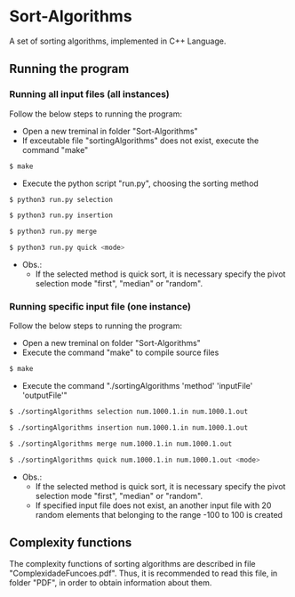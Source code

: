 # Sort-Algorithms
A set of sorting algorithms, implemented in C++ Language.

## Running the program

### Running all input files (all instances)
Follow the below steps to running the program:
- Open a new treminal in folder "Sort-Algorithms"
- If exceutable file "sortingAlgorithms" does not exist, execute the command "make"
```sh
$ make
```
- Execute the python script "run.py", choosing the sorting method
```sh
$ python3 run.py selection
```
```sh
$ python3 run.py insertion
```
```sh
$ python3 run.py merge
```
```sh
$ python3 run.py quick <mode>
```
- Obs.: 
	- If the selected method is quick sort, it is necessary specify the pivot selection mode "first", "median" or "random". 

### Running specific input file (one instance)
Follow the below steps to running the program:
	
- Open a new treminal on folder "Sort-Algorithms"
- Execute the command "make" to compile source files
```sh
$ make
``` 
- Execute the command "./sortingAlgorithms 'method' 'inputFile' 'outputFile'"
```sh
$ ./sortingAlgorithms selection num.1000.1.in num.1000.1.out
```
```sh
$ ./sortingAlgorithms insertion num.1000.1.in num.1000.1.out
```
```sh
$ ./sortingAlgorithms merge num.1000.1.in num.1000.1.out
```
```sh
$ ./sortingAlgorithms quick num.1000.1.in num.1000.1.out <mode>
```
- Obs.: 
	- If the selected method is quick sort, it is necessary specify the pivot selection mode "first", "median" or "random".
	- If specified input file does not exist, an another input file with 20 random elements that belonging to the range -100 to 100 is created

## Complexity functions

The complexity functions of sorting algorithms are described in file "ComplexidadeFuncoes.pdf". Thus, it is recommended to read this file, in folder "PDF", in order to obtain information about them.
